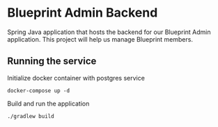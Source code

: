 # Blueprint Admin Backend
Spring Java application that hosts the backend for our Blueprint Admin application. This project will help us manage Blueprint members.

## Running the service
Initialize docker container with postgres service
```
docker-compose up -d
```
Build and run the application
```
./gradlew build
```